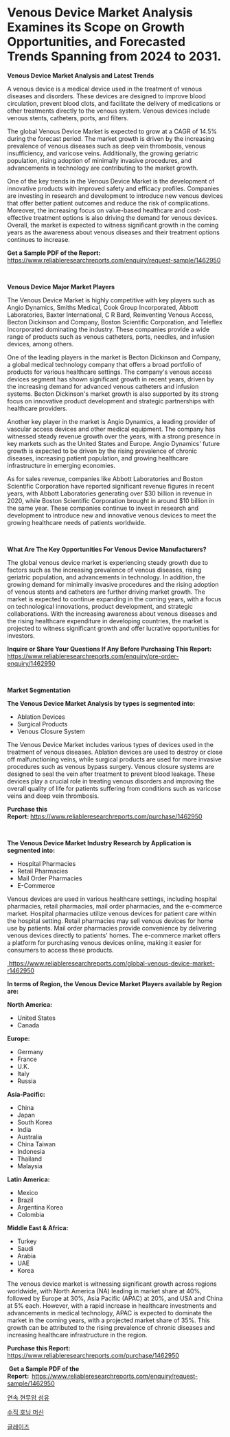 <p><h1>Venous Device Market Analysis Examines its Scope on Growth Opportunities, and Forecasted Trends Spanning from 2024 to 2031.</h1></p><p><strong>Venous Device Market Analysis and Latest Trends</strong></p>
<p><p>A venous device is a medical device used in the treatment of venous diseases and disorders. These devices are designed to improve blood circulation, prevent blood clots, and facilitate the delivery of medications or other treatments directly to the venous system. Venous devices include venous stents, catheters, ports, and filters.</p><p>The global Venous Device Market is expected to grow at a CAGR of 14.5% during the forecast period. The market growth is driven by the increasing prevalence of venous diseases such as deep vein thrombosis, venous insufficiency, and varicose veins. Additionally, the growing geriatric population, rising adoption of minimally invasive procedures, and advancements in technology are contributing to the market growth.</p><p>One of the key trends in the Venous Device Market is the development of innovative products with improved safety and efficacy profiles. Companies are investing in research and development to introduce new venous devices that offer better patient outcomes and reduce the risk of complications. Moreover, the increasing focus on value-based healthcare and cost-effective treatment options is also driving the demand for venous devices. Overall, the market is expected to witness significant growth in the coming years as the awareness about venous diseases and their treatment options continues to increase.</p></p>
<p><strong>Get a Sample PDF of the Report:&nbsp;</strong> <a href="https://www.reliableresearchreports.com/enquiry/request-sample/1462950">https://www.reliableresearchreports.com/enquiry/request-sample/1462950</a></p>
<p>&nbsp;</p>
<p><strong>Venous Device Major Market Players</strong></p>
<p><p>The Venous Device Market is highly competitive with key players such as Angio Dynamics, Smiths Medical, Cook Group Incorporated, Abbott Laboratories, Baxter International, C R Bard, Reinventing Venous Access, Becton Dickinson and Company, Boston Scientific Corporation, and Teleflex Incorporated dominating the industry. These companies provide a wide range of products such as venous catheters, ports, needles, and infusion devices, among others.</p><p>One of the leading players in the market is Becton Dickinson and Company, a global medical technology company that offers a broad portfolio of products for various healthcare settings. The company's venous access devices segment has shown significant growth in recent years, driven by the increasing demand for advanced venous catheters and infusion systems. Becton Dickinson's market growth is also supported by its strong focus on innovative product development and strategic partnerships with healthcare providers.</p><p>Another key player in the market is Angio Dynamics, a leading provider of vascular access devices and other medical equipment. The company has witnessed steady revenue growth over the years, with a strong presence in key markets such as the United States and Europe. Angio Dynamics' future growth is expected to be driven by the rising prevalence of chronic diseases, increasing patient population, and growing healthcare infrastructure in emerging economies.</p><p>As for sales revenue, companies like Abbott Laboratories and Boston Scientific Corporation have reported significant revenue figures in recent years, with Abbott Laboratories generating over $30 billion in revenue in 2020, while Boston Scientific Corporation brought in around $10 billion in the same year. These companies continue to invest in research and development to introduce new and innovative venous devices to meet the growing healthcare needs of patients worldwide.</p></p>
<p>&nbsp;</p>
<p><strong>What Are The Key Opportunities For Venous Device Manufacturers?</strong></p>
<p><p>The global venous device market is experiencing steady growth due to factors such as the increasing prevalence of venous diseases, rising geriatric population, and advancements in technology. In addition, the growing demand for minimally invasive procedures and the rising adoption of venous stents and catheters are further driving market growth. The market is expected to continue expanding in the coming years, with a focus on technological innovations, product development, and strategic collaborations. With the increasing awareness about venous diseases and the rising healthcare expenditure in developing countries, the market is projected to witness significant growth and offer lucrative opportunities for investors.</p></p>
<p><strong>Inquire or Share Your Questions If Any Before Purchasing This Report:</strong> <a href="https://www.reliableresearchreports.com/enquiry/pre-order-enquiry/1462950">https://www.reliableresearchreports.com/enquiry/pre-order-enquiry/1462950</a></p>
<p>&nbsp;</p>
<p><strong>Market Segmentation</strong></p>
<p><strong>The Venous Device Market Analysis by types is segmented into:</strong></p>
<p><ul><li>Ablation Devices</li><li>Surgical Products</li><li>Venous Closure System</li></ul></p>
<p><p>The Venous Device Market includes various types of devices used in the treatment of venous diseases. Ablation devices are used to destroy or close off malfunctioning veins, while surgical products are used for more invasive procedures such as venous bypass surgery. Venous closure systems are designed to seal the vein after treatment to prevent blood leakage. These devices play a crucial role in treating venous disorders and improving the overall quality of life for patients suffering from conditions such as varicose veins and deep vein thrombosis.</p></p>
<p><strong>Purchase this Report:&nbsp;</strong><a href="https://www.reliableresearchreports.com/purchase/1462950">https://www.reliableresearchreports.com/purchase/1462950</a></p>
<p>&nbsp;</p>
<p><strong>The Venous Device Market Industry Research by Application is segmented into:</strong></p>
<p><ul><li>Hospital Pharmacies</li><li>Retail Pharmacies</li><li>Mail Order Pharmacies</li><li>E-Commerce</li></ul></p>
<p><p>Venous devices are used in various healthcare settings, including hospital pharmacies, retail pharmacies, mail order pharmacies, and the e-commerce market. Hospital pharmacies utilize venous devices for patient care within the hospital setting. Retail pharmacies may sell venous devices for home use by patients. Mail order pharmacies provide convenience by delivering venous devices directly to patients' homes. The e-commerce market offers a platform for purchasing venous devices online, making it easier for consumers to access these products.</p></p>
<p><a href="https://www.reliableresearchreports.com/global-venous-device-market-r1462950">&nbsp;https://www.reliableresearchreports.com/global-venous-device-market-r1462950</a></p>
<p><strong>In terms of Region, the Venous Device Market Players available by Region are:</strong></p>
<p>
    <p> <strong> North America: </strong>
        <ul>
            <li>United States</li>
            <li>Canada</li>
        </ul>
        </p> 
    <p> <strong> Europe: </strong>
        <ul>
            <li>Germany</li>
            <li>France</li>
            <li>U.K.</li>
            <li>Italy</li>
            <li>Russia</li>
        </ul>
        </p> 
    <p> <strong> Asia-Pacific: </strong>
        <ul>
            <li>China</li>
            <li>Japan</li>
            <li>South Korea</li>
            <li>India</li>
            <li>Australia</li>
            <li>China Taiwan</li>
            <li>Indonesia</li>
            <li>Thailand</li>
            <li>Malaysia</li>
        </ul>
        </p> 
    <p> <strong> Latin America: </strong>
        <ul>
            <li>Mexico</li>
            <li>Brazil</li>
            <li>Argentina Korea</li>
            <li>Colombia</li>
        </ul>
        </p> 
    <p> <strong> Middle East & Africa: </strong>
        <ul>
            <li>Turkey</li>
            <li>Saudi</li>
            <li>Arabia</li>
            <li>UAE</li>
            <li>Korea</li>
        </ul>
    </p>
    </p>
<p><p>The venous device market is witnessing significant growth across regions worldwide, with North America (NA) leading in market share at 40%, followed by Europe at 30%, Asia Pacific (APAC) at 20%, and USA and China at 5% each. However, with a rapid increase in healthcare investments and advancements in medical technology, APAC is expected to dominate the market in the coming years, with a projected market share of 35%. This growth can be attributed to the rising prevalence of chronic diseases and increasing healthcare infrastructure in the region.</p></p>
<p><strong>Purchase this Report: </strong><a href="https://www.reliableresearchreports.com/purchase/1462950">https://www.reliableresearchreports.com/purchase/1462950</a></p>
<p>&nbsp;<strong>Get a Sample PDF of the Report:&nbsp;&nbsp;</strong><a href="https://www.reliableresearchreports.com/enquiry/request-sample/1462950">https://www.reliableresearchreports.com/enquiry/request-sample/1462950</a></p>
<p><strong></strong></p>
<p><p><a href="https://medium.com/@christianlarkinus/%EC%97%B0%EC%86%8D-%EB%B0%A9%EC%84%9D%EC%84%AC%EC%9C%A0-%EC%8B%9C%EC%9E%A5-%EB%8F%99%ED%96%A5-%EB%B0%8F-%EC%8B%9C%EC%9E%A5-%EB%B6%84%EC%84%9D%EC%9D%80-2024%EB%85%84%EB%B6%80%ED%84%B0-2031%EB%85%84%EA%B9%8C%EC%A7%80-%EC%98%88%EC%B8%A1%EB%90%A9%EB%8B%88%EB%8B%A4-cdcd1df02dc8">연속 현무암 섬유</a></p><p><a href="https://medium.com/@kirstenhintz/%EC%88%98%EC%A7%81-%EC%97%B0%EB%A7%88%EA%B8%B0-%EC%8B%9C%EC%9E%A5-%EB%B6%84%EC%84%9D-cagr-%EC%8B%9C%EC%9E%A5-%EC%84%B8%EB%B6%84%ED%99%94-%EB%B0%8F-%EA%B8%80%EB%A1%9C%EB%B2%8C-%EC%82%B0%EC%97%85-%EA%B0%9C%EC%9A%94-5e4440d1c659">수직 호닝 머신</a></p><p><a href="https://github.com/jntpkh496620/Market-Research-Report-List-2/blob/main/608798944138.md">글레이즈</a></p></p>